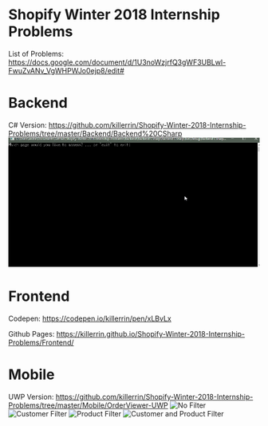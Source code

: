 # Shopify Winter 2018 Internship Problems
List of Problems: https://docs.google.com/document/d/1U3noWzjrfQ3gWF3UBLwl-FwuZvANv_VgWHPWJo0ejp8/edit#

# Backend
C# Version: https://github.com/killerrin/Shopify-Winter-2018-Internship-Problems/tree/master/Backend/Backend%20CSharp
![Example of the project working](https://github.com/killerrin/Shopify-Winter-2018-Internship-Problems/blob/master/Backend/Backend%20CSharp/AnimatedExample.gif)


# Frontend
Codepen: https://codepen.io/killerrin/pen/xLBvLx

Github Pages: https://killerrin.github.io/Shopify-Winter-2018-Internship-Problems/Frontend/

# Mobile
UWP Version: https://github.com/killerrin/Shopify-Winter-2018-Internship-Problems/tree/master/Mobile/OrderViewer-UWP
![No Filter](/Promotional/Marketplace%20Info/Windows%2010/Screenshots/Mobile/Dashboard_Menu.jpg)
![Customer Filter](/Promotional/Marketplace%20Info/Windows%2010/Screenshots/Mobile/Dashboard_Statistics.jpg)
![Product Filter](/Promotional/Marketplace%20Info/Windows%2010/Screenshots/Mobile/Search.jpg)
![Customer and Product Filter](/Promotional/Marketplace%20Info/Windows%2010/Screenshots/Mobile/AnimeLibrary_Library.jpg)